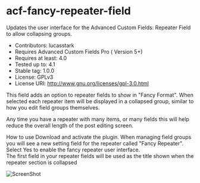 # acf-fancy-repeater-field
Updates the user interface for the Advanced Custom Fields: Repeater Field to allow collapsing groups.   

* Contributors: lucasstark
* Requires Advanced Custom Fields Pro ( Version 5+)
* Requires at least: 4.0
* Tested up to: 4.1
* Stable tag: 1.0.0
* License: GPLv3
* License URI: http://www.gnu.org/licenses/gpl-3.0.html

This field adds an option to repeater fields to show in "Fancy Format".  When selected each repeater item will be displayed in a collapsed group, similar to how you edit field groups themselves. 

Any time you have a repeater with many items, or many fields this will help reduce the overall length of the post editing screen. 

How to use
Download and activate the plugin. When managing field groups you will see a new setting field for the repeater called "Fancy Repeater".   
Select Yes to enable the fancy repeater user interface.  
The first field in your repeater fields will be used as the title shown when the repeater section is collapsed 

![ScreenShot](https://raw.github.com/lucasstark/acf-fancy-repeater-field/master/assets/img/example/fancy-repeater-closed.png)